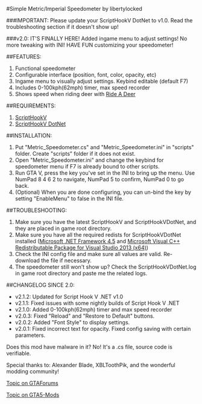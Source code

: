 #Simple Metric/Imperial Speedometer
by libertylocked

###IMPORTANT: 
Please update your ScriptHookV DotNet to v1.0. Read the troubleshooting section if it doesn't show up! 

###v2.0: IT'S FINALLY HERE! 
Added ingame menu to adjust settings! No more tweaking with INI! HAVE FUN customizing your speedometer! 

##FEATURES: 
1. Functional speedometer 
2. Configurable interface (position, font, color, opacity, etc) 
3. Ingame menu to visually adjust settings. Keybind editable (default F7) 
5. Includes 0-100kph(62mph) timer, max speed recorder
6. Shows speed when riding deer with [Ride A Deer](https://www.gta5-mods.com/scripts/ride-a-deer) 

##REQUIREMENTS: 
1. [ScriptHookV](http://gtaforums.com/topic/788343-vrel-script-hook-v/)
2. [ScriptHookV DotNet](http://gtaforums.com/topic/789907-vrel-community-script-hook-v-net/) 

##INSTALLATION: 
1. Put "Metric_Speedometer.cs" and "Metric_Speedometer.ini" in "scripts" folder. Create "scripts" folder if it does not exist. 
2. Open "Metric_Speedometer.ini" and change the keybind for speedometer menu if F7 is already bound to other scripts. 
3. Run GTA V, press the key you've set in the INI to bring up the menu. Use NumPad 8 4 6 2 to navigate, NumPad 5 to confirm, NumPad 0 to go back. 
4. (Optional) When you are done configuring, you can un-bind the key by setting "EnableMenu" to false in the INI file. 

##TROUBLESHOOTING: 
1. Make sure you have the latest ScriptHookV and ScriptHookVDotNet, and they are placed in game root directory. 
2. Make sure you have all the required redists for ScriptHookVDotNet installed ([Microsoft .NET Framework 4.5](https://www.microsoft.com/download/details.aspx?id=30653) and [Microsoft Visual C++ Redistributable Package for Visual Studio 2013 (x64)](https://www.microsoft.com/download/details.aspx?id=40784)) 
3. Check the INI config file and make sure all values are valid. Re-download the file if necessary. 
4. The speedometer still won't show up? Check the ScriptHookVDotNet.log in game root directory and paste me the related logs.

##CHANGELOG SINCE 2.0: 
- v2.1.2: Updated for Script Hook V .NET v1.0
- v2.1.1: Fixed issues with some nightly builds of Script Hook V .NET
- v2.1.0: Added 0-100kph(62mph) timer and max speed recorder
- v2.0.3: Fixed "Reload" and "Restore to Default" buttons.
- v2.0.2: Added "Font Style" to display settings.
- v2.0.1: Fixed incorrect text for opacity. Fixed config saving with certain parameters.

Does this mod have malware in it? 
No! It's a .cs file, source code is verifiable. 

Special thanks to: Alexander Blade, XBLToothPik, and the wonderful modding community!


[Topic on GTAForums](http://gtaforums.com/topic/794368-vrelwip-simple-metricimperial-speedometer/)

[Topic on GTA5-Mods](https://www.gta5-mods.com/scripts/simple-metric-speedometer)
